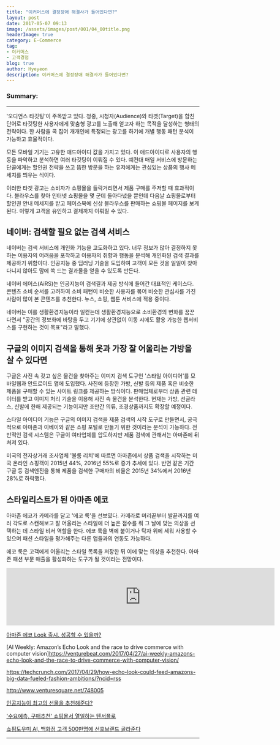 ```yaml
---
title: "이커머스에 결정장애 해결사가 들어있다면?"
layout: post
date: 2017-05-07 09:13
image: /assets/images/post/001/04_00title.png
headerImage: true
category: E-Commerce
tag:
- 이커머스
- 고객경험
blog: true
author: Hyeyeon
description: 이커머스에 결정장애 해결사가 들어있다면?
---
```


### Summary:



---


'오디언스 타깃팅'이 주목받고 있다. 청중, 시청자(Audience)와 타겟(Target)을 합친 단어로 타깃팅한 사용자에게 맞춤형 광고를 노출해 얻고자 하는 목적을 달성하는 형태의 전략이다. 한 사람을 콕 집어 개개인에 특정되는 광고를 하기에 개별 행동 패턴 분석이 가능하고 효율적이다.

모든 모바일 기기는 고유한 애드아이디 값을 가지고 있다. 이 애드아이디로 사용자의 행동을 파악하고 분석하면 여러 타깃팅이 이뤄질 수 있다. 예컨대 매일 서비스에 방문하는 단골에게는 할인권 전략을 쓰고 뜸한 방문을 하는 유저에게는 관심있는 상품의 행사 메세지를 띄우는 식이다.

이러한 타겟 광고는 소비자가 쇼핑몰을 들락거리면서 제품 구매를 주저할 때 효과적이다. 블라우스를 찾아 인터넷 쇼핑몰을 몇 군데 돌아다녔을 뿐인데 다음날 쇼핑몰로부터 할인권 안내 메세지를 받고 페이스북에 신상 블라우스를 판매하는 쇼핑몰 페이지를 보게 된다. 이렇게 고객을 유인하고 결제까지 이뤄질 수 있다.

## 네이버: 검색할 필요 없는 검색 서비스

네이버는 검색 서비스에 개인화 기능을 고도화하고 있다. 너무 정보가 많아 결정하지 못하는 이용자의 어려움을 포착하고 이용자의 취향과 행동을 분석해 개인화된 검색 결과를 제공하기 위함이다. 인공지능 중 딥러닝 기술을 도입하여 고객이 모든 것을 일일이 찾아다니지 않아도 맘에 쏙 드는 결과물을 얻을 수 있도록 만든다.

네이버 에어스(AiRS)는 인공지능이 검색결과 제공 방식에 들어간 대표적인 케이스다. 콘텐츠 소비 순서를 고려하여 소비 패턴이 비슷한 사용자를 묶어 비슷한 관심사를 가진 사람이 많이 본 콘텐츠를 추천한다. 뉴스, 쇼핑, 웹툰 서비스에 적용 중이다.

네이버는 이를 생활환경지능이라 일컫는데 생활환경지능으로 소비환경의 변화를 꿈꾼다면서 "공간의 정보화에 바탕을 두고 기기에 상관없이 이동 시에도 활용 가능한 웹서비스를 구현하는 것이 목표"라고 말했다.

## 구글의 이미지 검색을 통해 옷과 가장 잘 어울리는 가방을 살 수 있다면

구글은 사진 속 갖고 싶은 물건을 찾아주는 이미지 검색 도구인 '스타일 아이디어'를 모바일웹과 안드로이드 앱에 도입했다. 사진에 등장한 가방, 신발 등의 제품 혹은 비슷한 제품을 구매할 수 있는 사이트 링크를 제공하는 방식이다. 판매업체로부터 상품 관련 데이터를 받고 이미지 처리 기술을 이용해 사진 속 물건을 분석한다. 현재는 가방, 선글라스, 신발에 한해 제공되는 기능이지만 조만간 의류, 조경상품까지도 확장할 예정이다.

스타일 아이디어 기능은 구글의 이미지 검색을 제품 검색의 시작 도구로 만들면서, 궁극적으로 아마존과 이베이와 같은 쇼핑 포털로 만들기 위한 것이라는 분석이 가능하다. 전반적인 검색 시스템은 구글이 여타업체를 압도하지만 제품 검색에 관해서는 아마존에 뒤쳐져 있다.

미국의 전자상거래 조사업체 '불룸 리치'에 따르면 아마존에서 상품 검색을 시작하는 미국 온라인 쇼핑객이 2015년 44%, 2016년 55%로 증가 추세에 있다. 반면 같은 기간 구글 등 검색엔진을 통해 제품을 검색한 구매자의 비율은 2015년 34%에서 2016년 28%로 하락했다.

## 스타일리스트가 된 아마존 에코

아마존 에코가 카메라를 달고 '에코 룩'을 선보였다. 카메라로 머리끝부터 발끝까지를 여러 각도로 스캔해보고 잘 어울리는 스타일에 더 높은 점수를 줘 그 날에 맞는 의상을 선택하는 데 스타일 비서 역할을 한다. 에코 룩을 벽에 붙이거나 탁자 위에 세워 사용할 수 있으며 패션 스타일을 평가해주는 다른 앱들과의 연동도 가능하다.

에코 룩은 고객에게 어울리는 스타일 목록을 저장한 뒤 이에 맞는 의상을 추천한다. 아마존 패션 부문 매출을 활성화하는 도구가 될 것이라는 전망이다.

<p align="middle">
<iframe width="700" src="https://www.youtube.com/embed/9X_fP4pPWPw" frameborder="0" allowfullscreen></iframe>
</p>

[아마존 에코 Look 출시. 성공할 수 있을까?](http://techneedle.com/archives/30067)

[AI Weekly: Amazon’s Echo Look and the race to drive commerce with computer vision]https://venturebeat.com/2017/04/27/ai-weekly-amazons-echo-look-and-the-race-to-drive-commerce-with-computer-vision/


https://techcrunch.com/2017/04/29/how-echo-look-could-feed-amazons-big-data-fueled-fashion-ambitions/?ncid=rss

http://www.venturesquare.net/748005


[인공지능이 최고의 선물을 추천해준다?](http://www.venturesquare.net/747931)

['수요예측, 구매추천' 쇼핑몰서 열일하는 텐서플로](http://www.ciokorea.com/news/34065)

[쇼핑도우미 AI, 백화점 고객 500만명에 선호브랜드 골라준다](http://news.mk.co.kr/newsRead.php?&year=2017&no=298952)

---
